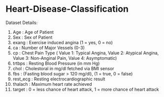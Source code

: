 # Heart-Disease-Classification
Dataset Details:
1. Age : Age of Patient
2. Sex : Sex of Patient
3. exang : Exercise induced angina (1 = yes, 0 = no)
4. ca : Number of Major Vessels (0-3)
5. cp : Chest Pain Type ( Value 1: Typical Angina, Value 2: Atypical Angina, Value 3: Non-Anginal Pain, Value 4: Asymptomatic)
6. trtbps : Resting Blood Pressure (in mm Hg)
7. chol : Cholestoral in mg/dl fetched via BMI sensor
8. fbs : (Fasting blood sugar > 120 mg/dl), (1 = true, 0 = false)
9. rest_ecg : Resting electrocardiographic result
10. thalach : Maximum heart rate achieved
11. target : 0 = less chance of heart attack, 1 = more chance of heart attack
